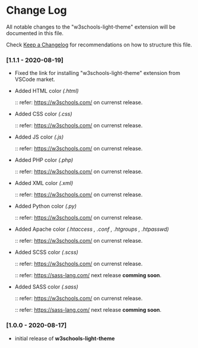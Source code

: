 # Change Log

All notable changes to the "w3schools-light-theme" extension will be documented in this file.

Check [Keep a Changelog](http://keepachangelog.com/) for recommendations on how to structure this file.

### [1.1.1 - 2020-08-19]

- Fixed the link for installing "w3schools-light-theme" extension from VSCode market.

- Added HTML color *(.html)*

  :: refer: https://w3schools.com/ on currenst release.

- Added CSS color *(.css)*

  :: refer: https://w3schools.com/ on currenst release.

- Added JS color *(.js)*

  :: refer: https://w3schools.com/ on currenst release.

- Added PHP color *(.php)*

  :: refer: https://w3schools.com/ on currenst release.

- Added XML color *(.xml)*

  :: refer: https://w3schools.com/ on currenst release.

- Added Python color *(.py)*

  :: refer: https://w3schools.com/ on currenst release.

- Added Apache color *(.htaccess , .conf , .htgroups , .htpasswd)*

  :: refer: https://w3schools.com/ on currenst release.

- Added SCSS color *(.scss)*

  :: refer: https://w3schools.com/ on currenst release.

  :: refer: https://sass-lang.com/ next release **comming soon**.

- Added SASS color *(.sass)*
  
  :: refer: https://w3schools.com/ on currenst release.

  :: refer: https://sass-lang.com/ next release **comming soon**.


### [1.0.0 - 2020-08-17]

- initial release of **w3schools-light-theme**

